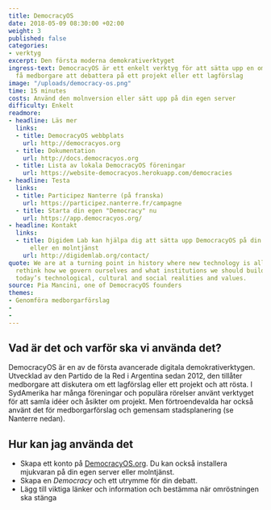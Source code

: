 ```yaml
---
title: DemocracyOS
date: 2018-05-09 08:30:00 +02:00
weight: 3
published: false
categories:
- verktyg
excerpt: Den första moderna demokrativerktyget
ingress-text: DemocracyOS är ett enkelt verktyg för att sätta upp en omröstning och
  få medborgare att debattera på ett projekt eller ett lagförslag
image: "/uploads/democracy-os.png"
time: 15 minutes
costs: Använd den molnversion eller sätt upp på din egen server
difficulty: Enkelt
readmore:
- headline: Läs mer
  links:
  - title: DemocracyOS webbplats
    url: http://democracyos.org
  - title: Dokumentation
    url: http://docs.democracyos.org
  - title: Lista av lokala DemocracyOS föreningar
    url: https://website-democracyos.herokuapp.com/democracies
- headline: Testa
  links:
  - title: Participez Nanterre (på franska)
    url: https://participez.nanterre.fr/campagne
  - title: Starta din egen "Democracy" nu
    url: https://app.democracyos.org/
- headline: Kontakt
  links:
  - title: Digidem Lab kan hjälpa dig att sätta upp DemocracyOS på din egen server
      eller en molntjänst
    url: http://digidemlab.org/contact/
quote: We are at a turning point in history where new technology is allowing us to
  rethink how we govern ourselves and what institutions we should build to reflect
  today’s technological, cultural and social realities and values.
source: Pia Mancini, one of DemocracyOS founders
themes:
- Genomföra medborgarförslag
-
-
---
```


## Vad är det och varför ska vi använda det?
DemocracyOS är en av de första avancerade digitala demokrativerktygen. Utvecklad av den Partido de la Red i Argentina sedan 2012, den tillåter medborgare att diskutera om ett lagförslag eller ett projekt och att rösta. I SydAmerika har många föreningar och populära rörelser använt verktyget för att samla idéer och åsikter om projekt. Men förtroendevalda har också använt det för medborgarförslag och gemensam stadsplanering (se Nanterre nedan).

## Hur kan jag använda det
* Skapa ett konto på [DemocracyOS.org](https://app.democracyos.org/). Du kan också installera mjukvaran på din egen server eller molntjänst.
* Skapa en *Democracy* och ett utrymme för din debatt.
* Lägg till viktiga länker och information och bestämma när omröstningen ska stänga
